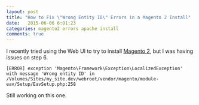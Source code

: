 ```yaml
---
layout: post
title: "How to Fix \"Wrong Entity ID\" Errors in a Magento 2 Install"
date:   2015-06-06 6:01:23
categories: magento2 errors apache install
comments: true
---
```

I recently tried using the Web UI to try to install [Magento 2](https://github.com/magento/magento2), but I was having issues on step 6.

```Shell
[ERROR] exception 'Magento\Framework\Exception\LocalizedException'
with message 'Wrong entity ID' in
/Volumes/Sites/my_site.dev/webroot/vendor/magento/module-eav/Setup/EavSetup.php:258
```

Still working on this one.